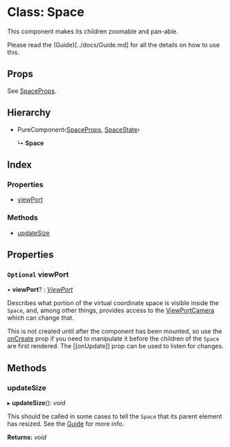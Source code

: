 # Class: Space

This component makes its children zoomable and pan-able.

Please read the (Guide)[../docs/Guide.md] for all the details on how to use
this.

## Props

See [SpaceProps](../interfaces/spaceprops.md).

## Hierarchy

- PureComponent‹[SpaceProps](../interfaces/spaceprops.md), [SpaceState](../interfaces/spacestate.md)›

  ↳ **Space**

## Index

### Properties

- [viewPort](space.md#optional-viewport)

### Methods

- [updateSize](space.md#updatesize)

## Properties

### `Optional` viewPort

• **viewPort**? : _[ViewPort](viewport.md)_

Describes what portion of the virtual coordinate space is visible inside
the `Space`, and, among other things, provides access to the
[ViewPortCamera](viewportcamera.md) which can change that.

This is not created until after the component has been mounted, so use the
[onCreate](../interfaces/spaceprops.md#optional-oncreate) prop if you need to manipulate it before the children of the
`Space` are first rendered. The [[onUpdate]] prop can be used to listen
for changes.

## Methods

### updateSize

▸ **updateSize**(): _void_

This should be called in some cases to tell the `Space` that its parent
element has resized. See the [Guide](../../Guide.md) for more info.

**Returns:** _void_
